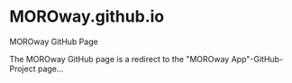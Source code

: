 # MOROway.github.io
MOROway GitHub Page

The MOROway GitHub page is a redirect to the "MOROway App"-GitHub-Project page...
